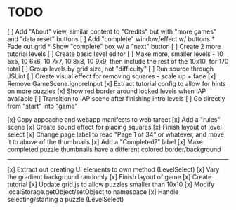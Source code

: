 # TODO

[ ] Add "About" view, similar content to "Credits" but with "more games" and "data reset" buttons
[ ] Add "complete" window/effect w/ buttons
	* Fade out grid
	* Show "complete" box w/ a "next" button
[ ] Create 2 more tutorial levels
[ ] Create basic level editor
[ ] Make more, smaller levels - 10 5x5, 10 6x6, 10 7x7, 10 8x8, 10 9x9, then include the rest of the 10x10, for 170 total
[ ] Group levels by grid size, not "difficulty"
[ ] Run source through JSLint
[ ] Create visual effect for removing squares - scale up + fade
[x] Remove GameScene.ignoreInput
[x] Extract tutorial config to allow for hints on more puzzles
[x] Show red border around locked levels when IAP available
[ ] Transition to IAP scene after finishing intro levels
[ ] Go directly from "start" into "game"

[x] Copy appcache and webapp manifests to web target
[x] Add a "rules" scene
[x] Create sound effect for placing squares
[x] Finish layout of level select
	[x] Change page label to read "Page 1 of 34" or whatever, and
		move it to above of the thumbnails
	[x] Add a "Completed?" label
	[x] Make completed puzzle thumbnails have a different colored border/background

-------------------

[x] Extract out creating UI elements to own method (LevelSelect)
[x] Vary the gradient background randomly
[x] Finish layout of game
[x] Create tutorial
[x] Update grid.js to allow puzzles smaller than 10x10
[x] Modify localStorage.getObject/setObject to namespace
[x] Handle selecting/starting a puzzle (LevelSelect)
